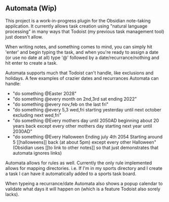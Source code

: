 ## Automata (Wip)

This project is a work-in-progress plugin for the Obsidian note-taking appilcation. It currently allows task creation using "natural language processing" in many ways that Todoist (my previous task management tool) just doesn't allow.

When writing notes, and something comes to mind, you can simply hit 'enter' and begin typing the task, and when you're ready to assign a date (or use no date at all) type '@' followed by a date/recurrance/nothing and hit enter to create a task.

Automata supports much that Todoist can't handle, like exclusions and holidays. A few examples of crazier dates and recurrances Automata can handle:
- "do something @Easter 2028"
- "do something @every month on 2nd,3rd sat ending 2022"
- "do something @every nov,feb on the last fri"
- "do something @every 5,3 wed,fri starting yesterday until next october excluding next wed,fri"
- "do something @Every mothers day until 2050AD beginning about 20 years back except every other mothers day starting next year until 2030AD"
- "do something @Every Halloween Ending july 4th 2054 Starting around 5 [[halloweens]] back (at about 5pm) except every other Halloween" (Obsidian uses [[to link to other notes]] so that just demonstrates that automata ignores links)


Automata allows for rules as well. Currently the only rule implemented allows for mapping directories. i.e. If I'm in my sports directory and I create a task I can have it automatically added to a sports task board.

When typeing a recurrance/date Automata also shows a popup calendar to validate what days it will happen on (which is a feature Todoist also sorely lacks).